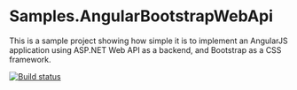 Samples.AngularBootstrapWebApi
==============================

This is a sample project showing how simple it is to implement an AngularJS application using ASP.NET Web API as a backend, and Bootstrap as a CSS framework.

[![Build status](https://ci.appveyor.com/api/projects/status/hecky19e66tcjcb9)](https://ci.appveyor.com/project/Mathieu/samples-angularbootstrapwebapi)